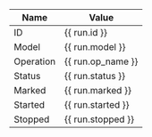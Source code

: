 | Name      | Value             |
| -         | -                 |
| ID        | {{ run.id }}      |
| Model     | {{ run.model }}   |
| Operation | {{ run.op_name }} |
| Status    | {{ run.status }}  |
| Marked    | {{ run.marked }}  |
| Started   | {{ run.started }} |
| Stopped   | {{ run.stopped }} |
